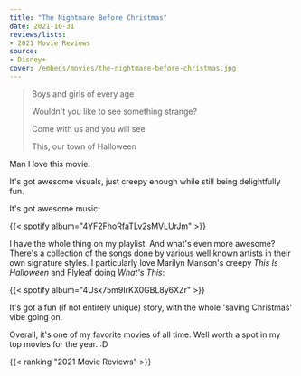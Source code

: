 ```yaml
---
title: "The Nightmare Before Christmas"
date: 2021-10-31
reviews/lists:
- 2021 Movie Reviews
source:
- Disney+
cover: /embeds/movies/the-nightmare-before-christmas.jpg
---
```

> Boys and girls of every age
> 
> Wouldn't you like to see something strange?
> 
> Come with us and you will see
> 
> This, our town of Halloween

Man I love this movie. 

<!--more-->

It's got awesome visuals, just creepy enough while still being delightfully fun. 

It's got awesome music:

{{< spotify album="4YF2FhoRfaTLv2sMVLUrJm" >}}

I have the whole thing on my playlist. And what's even more awesome? There's a collection of the songs done by various well known artists in their own signature styles. I particularly love Marilyn Manson's creepy *This Is Halloween* and Flyleaf doing *What's This*:

{{< spotify album="4Usx75m9IrKX0GBL8y6XZr" >}}

It's got a fun (if not entirely unique) story, with the whole 'saving Christmas' vibe going on. 

Overall, it's one of my favorite movies of all time. Well worth a spot in my top movies for the year. :D

{{< ranking "2021 Movie Reviews" >}}